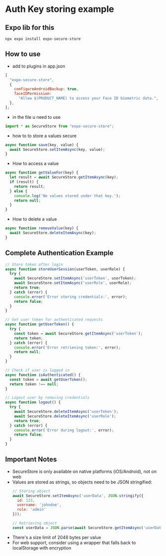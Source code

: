 # Auth Key storing example

## **Expo lib for this**

```
npx expo install expo-secure-store
```

## **How to use**

- add to plugins in app.json

```javascript
[
  "expo-secure-store",
  {
    configureAndroidBackup: true,
    faceIDPermission:
      "Allow $(PRODUCT_NAME) to access your Face ID biometric data.",
  },
];
```

- in the file u need to use

```javascript
import * as SecureStore from "expo-secure-store";
```

- how to to store a values secure

```javascript
async function save(key, value) {
  await SecureStore.setItemAsync(key, value);
}
```

- How to access a value

```javascript
async function getValueFor(key) {
  let result = await SecureStore.getItemAsync(key);
  if (result) {
    return result;
  } else {
    console.log('No values stored under that key.');
    return null;
  }
}
```

- How to delete a value

```javascript
async function removeValue(key) {
  await SecureStore.deleteItemAsync(key);
}
```

## **Complete Authentication Example**

```javascript
// Store token after login
async function storeUserSession(userToken, userRole) {
  try {
    await SecureStore.setItemAsync('userToken', userToken);
    await SecureStore.setItemAsync('userRole', userRole);
    return true;
  } catch (error) {
    console.error('Error storing credentials:', error);
    return false;
  }
}

// Get user token for authenticated requests
async function getUserToken() {
  try {
    const token = await SecureStore.getItemAsync('userToken');
    return token;
  } catch (error) {
    console.error('Error retrieving token:', error);
    return null;
  }
}

// Check if user is logged in
async function isAuthenticated() {
  const token = await getUserToken();
  return token !== null;
}

// Logout user by removing credentials
async function logout() {
  try {
    await SecureStore.deleteItemAsync('userToken');
    await SecureStore.deleteItemAsync('userRole');
    return true;
  } catch (error) {
    console.error('Error during logout:', error);
    return false;
  }
}
```

## **Important Notes**

- SecureStore is only available on native platforms (iOS/Android), not on web
- Values are stored as strings, so objects need to be JSON stringified:
  ```javascript
  // Storing object
  await SecureStore.setItemAsync('userData', JSON.stringify({
    id: 123,
    username: 'johndoe',
    role: 'admin'
  }));
  
  // Retrieving object
  const userData = JSON.parse(await SecureStore.getItemAsync('userData'));
  ```
- There's a size limit of 2048 bytes per value
- For web support, consider using a wrapper that falls back to localStorage with encryption
